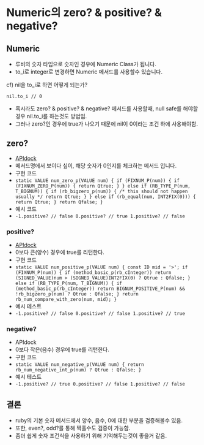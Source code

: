 # Numeric의 zero? & positive? & negative?

## Numeric

-   루비의 숫자 타입으로 숫자인 경우에 Numeric Class가 됩니다.
-   to\_i로 integer로 변경하면 Numeric 메서드를 사용할수 있습니다.

cf) nil을 to\_i로 하면 어떻게 되는가?

```
nil.to_i // 0
```

-   혹시라도 zero? & positive? & negative? 메서드를 사용할때, null safe를 해야할 경우 nil.to\_i를 하는것도 방법임.
-   그러나 zero?인 경우에 true가 나오기 때문에 nil이 0이라는 조건 하에 사용해야함.

## zero?

-   [APIdock](https://apidock.com/ruby/Numeric/zero%3F)
-   메서드명에서 보이다 싶이, 해당 숫자가 0인지를 체크하는 메서드 입니다.
-   구현 코드
-   `static VALUE num_zero_p(VALUE num) { if (FIXNUM_P(num)) { if (FIXNUM_ZERO_P(num)) { return Qtrue; } } else if (RB_TYPE_P(num, T_BIGNUM)) { if (rb_bigzero_p(num)) { /* this should not happen usually */ return Qtrue; } } else if (rb_equal(num, INT2FIX(0))) { return Qtrue; } return Qfalse; }`
-   예시 코드
-   `-1.positive? // false 0.positive? // true 1.positive? // false`

### positive?

-   [APIdock](https://apidock.com/ruby/v2_6_3/Numeric/positive%3F)
-   0보다 큰(양수) 경우에 true를 리턴한다.
-   구현 코드
-   `static VALUE num_positive_p(VALUE num) { const ID mid = '>'; if (FIXNUM_P(num)) { if (method_basic_p(rb_cInteger)) return (SIGNED_VALUE)num > (SIGNED_VALUE)INT2FIX(0) ? Qtrue : Qfalse; } else if (RB_TYPE_P(num, T_BIGNUM)) { if (method_basic_p(rb_cInteger)) return BIGNUM_POSITIVE_P(num) && !rb_bigzero_p(num) ? Qtrue : Qfalse; } return rb_num_compare_with_zero(num, mid); }`
-   예시 테스트
-   `-1.positive? // false 0.positive? // false 1.positive? // true`

### negative?

-   APIdock
-   0보다 작은(음수) 경우에 true를 리턴한다.
-   구현 코드
-   `static VALUE num_negative_p(VALUE num) { return rb_num_negative_int_p(num) ? Qtrue : Qfalse; }`
-   예시 테스트
-   `-1.positive? // true 0.positive? // false 1.positive? // false`

## 결론

-   ruby의 기본 숫자 메서드에서 양수, 음수, 0에 대한 부분을 검증해볼수 있음.
-   또한, even?, odd?를 통해 짝홀수도 검증이 가능함.
-   좀더 쉽게 숫자 조건식을 사용하기 위해 기억해두는것이 좋을거 같음.
